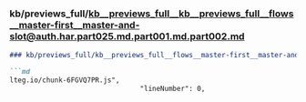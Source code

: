 ### kb/previews_full/kb__previews_full__kb__previews_full__flows__master-first__master-and-slot@auth.har.part025.md.part001.md.part002.md

```md
### kb/previews_full/kb__previews_full__flows__master-first__master-and-slot@auth.har.part025.md.part001.md (part 002)

```md
lteg.io/chunk-6FGVQ7PR.js",
                                "lineNumber": 0,
                   
```

```

```
